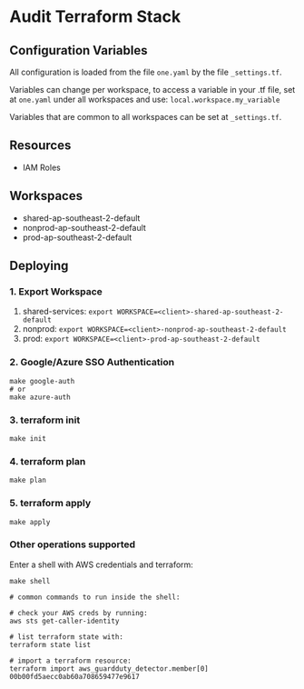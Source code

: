 # Audit Terraform Stack


## Configuration Variables

All configuration is loaded from the file `one.yaml` by the file `_settings.tf`.

Variables can change per workspace, to access a variable in your .tf file, set at `one.yaml` under all workspaces and use: `local.workspace.my_variable`

Variables that are common to all workspaces can be set at `_settings.tf`.

## Resources

- IAM Roles

## Workspaces

- shared-ap-southeast-2-default
- nonprod-ap-southeast-2-default
- prod-ap-southeast-2-default

## Deploying

### 1. Export Workspace

1. shared-services: `export WORKSPACE=<client>-shared-ap-southeast-2-default`
2. nonprod:         `export WORKSPACE=<client>-nonprod-ap-southeast-2-default`
3. prod:            `export WORKSPACE=<client>-prod-ap-southeast-2-default`

### 2. Google/Azure SSO Authentication
```
make google-auth
# or
make azure-auth
```

### 3. terraform init
```
make init
```

### 4. terraform plan
```
make plan
```

### 5. terraform apply
```
make apply
```

### Other operations supported
Enter a shell with AWS credentials and terraform:
```
make shell

# common commands to run inside the shell:

# check your AWS creds by running:
aws sts get-caller-identity

# list terraform state with:
terraform state list

# import a terraform resource:
terraform import aws_guardduty_detector.member[0] 00b00fd5aecc0ab60a708659477e9617
```